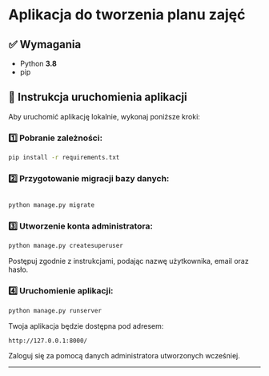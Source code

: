 # Aplikacja do tworzenia planu zajęć

## ✅ Wymagania

- Python **3.8**
- pip

## 🚀 Instrukcja uruchomienia aplikacji

Aby uruchomić aplikację lokalnie, wykonaj poniższe kroki:

### 1️⃣ Pobranie zależności:

```bash
pip install -r requirements.txt
```

### 2️⃣ Przygotowanie migracji bazy danych:

```bash

python manage.py migrate
```

### 3️⃣ Utworzenie konta administratora:

```bash
python manage.py createsuperuser
```

Postępuj zgodnie z instrukcjami, podając nazwę użytkownika, email oraz hasło.

### 4️⃣ Uruchomienie aplikacji:

```bash
python manage.py runserver
```

Twoja aplikacja będzie dostępna pod adresem:

```
http://127.0.0.1:8000/
```

Zaloguj się za pomocą danych administratora utworzonych wcześniej.

---
